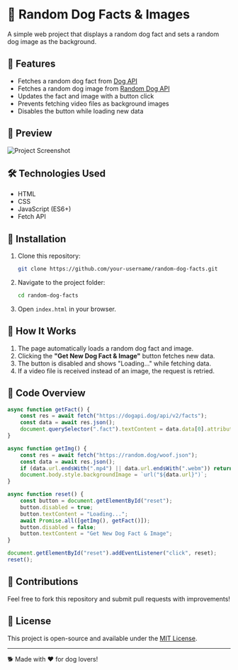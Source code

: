 # 🐶 Random Dog Facts & Images

A simple web project that displays a random dog fact and sets a random dog image as the background.

## 🚀 Features
- Fetches a random dog fact from [Dog API](https://dogapi.dog/)
- Fetches a random dog image from [Random Dog API](https://random.dog/)
- Updates the fact and image with a button click
- Prevents fetching video files as background images
- Disables the button while loading new data

## 📸 Preview
![Project Screenshot](https://via.placeholder.com/800x400?text=Random+Dog+Facts+App)

## 🛠️ Technologies Used
- HTML
- CSS
- JavaScript (ES6+)
- Fetch API

## 📂 Installation
1. Clone this repository:
   ```sh
   git clone https://github.com/your-username/random-dog-facts.git
   ```
2. Navigate to the project folder:
   ```sh
   cd random-dog-facts
   ```
3. Open `index.html` in your browser.

## 🎯 How It Works
1. The page automatically loads a random dog fact and image.
2. Clicking the **"Get New Dog Fact & Image"** button fetches new data.
3. The button is disabled and shows "Loading..." while fetching data.
4. If a video file is received instead of an image, the request is retried.

## 📝 Code Overview
```js
async function getFact() {
    const res = await fetch("https://dogapi.dog/api/v2/facts");
    const data = await res.json();
    document.querySelector(".fact").textContent = data.data[0].attributes.body;
}

async function getImg() {
    const res = await fetch("https://random.dog/woof.json");
    const data = await res.json();
    if (data.url.endsWith(".mp4") || data.url.endsWith(".webm")) return getImg();
    document.body.style.backgroundImage = `url("${data.url}")`;
}

async function reset() {
    const button = document.getElementById("reset");
    button.disabled = true;
    button.textContent = "Loading...";
    await Promise.all([getImg(), getFact()]);
    button.disabled = false;
    button.textContent = "Get New Dog Fact & Image";
}

document.getElementById("reset").addEventListener("click", reset);
reset();
```

## 🎉 Contributions
Feel free to fork this repository and submit pull requests with improvements!

## 📜 License
This project is open-source and available under the [MIT License](LICENSE).

---
🐕 Made with ❤️ for dog lovers!

